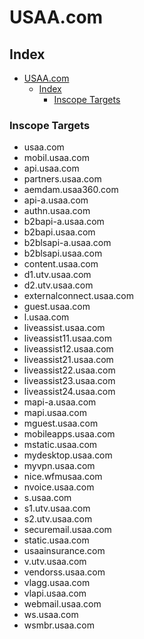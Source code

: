 # USAA.com


## Index
- [USAA.com](#usaacom)
  - [Index](#index)
    - [Inscope Targets](#inscope-targets)



### Inscope Targets
- usaa.com
- mobil.usaa.com
- api.usaa.com
- partners.usaa.com
- aemdam.usaa360.com
- api-a.usaa.com
- authn.usaa.com
- b2bapi-a.usaa.com
- b2bapi.usaa.com	
- b2blsapi-a.usaa.com	
- b2blsapi.usaa.com	
- content.usaa.com	
- d1.utv.usaa.com	
- d2.utv.usaa.com	
- externalconnect.usaa.com
- guest.usaa.com	
- l.usaa.com	
- liveassist.usaa.com
- liveassist11.usaa.com
- liveassist12.usaa.com
- liveassist21.usaa.com
- liveassist22.usaa.com
- liveassist23.usaa.com
- liveassist24.usaa.com
- mapi-a.usaa.com	
- mapi.usaa.com	
- mguest.usaa.com	
- mobileapps.usaa.com
- mstatic.usaa.com	
- mydesktop.usaa.com	
- myvpn.usaa.com	
- nice.wfmusaa.com
- nvoice.usaa.com	
- s.usaa.com	
- s1.utv.usaa.com
- s2.utv.usaa.com
- securemail.usaa.com
- static.usaa.com	
- usaainsurance.com
- v.utv.usaa.com	
- vendorss.usaa.com
- vlagg.usaa.com	
- vlapi.usaa.com	
- webmail.usaa.com
- ws.usaa.com	
- wsmbr.usaa.com